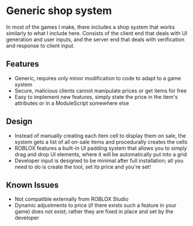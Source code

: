 # Generic shop system

In most of the games I make, there includes a shop system that works similarly to what I include here. Consists of the client end that deals with UI generation and user inputs, and the server end that deals with verification and response to client input. 

## Features
- Generic, requires only minor modification to code to adapt to a game system
- Secure, malicious clients cannot manipulate prices or get items for free
- Easy to implement new features, simply state the price in the item's attributes or in a ModuleScript somewhere else

## Design
- Instead of manually creating each item cell to display them on sale, the system gets a list of all on-sale items and procedurally creates the cells
- ROBLOX features a built-in UI padding system that allows you to simply drag and drop UI elements, where it will be automatically put into a grid
- Developer input is designed to be minimal after full installation; all you need to do is create the tool, set its price and you're set!

## Known Issues
- Not compatible externally from ROBLOX Studio
- Dynamic adjustments to price (if there exists such a feature in your game) does not exist; rather they are fixed in place and set by the developer
